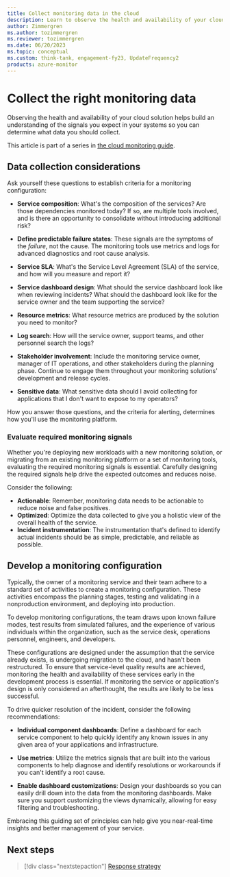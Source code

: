 ```yaml
---
title: Collect monitoring data in the cloud
description: Learn to observe the health and availability of your cloud solution to collect the right monitoring data.
author: Zimmergren
ms.author: tozimmergren
ms.reviewer: tozimmergren
ms.date: 06/20/2023
ms.topic: conceptual
ms.custom: think-tank, engagement-fy23, UpdateFrequency2
products: azure-monitor
---
```


# Collect the right monitoring data

Observing the health and availability of your cloud solution helps build an understanding of the signals you expect in your systems so you can determine what data you should collect.

This article is part of a series in [the cloud monitoring guide](./index.md).

## Data collection considerations

Ask yourself these questions to establish criteria for a monitoring configuration:

- **Service composition**: What's the composition of the services? Are those dependencies monitored today? If so, are multiple tools involved, and is there an opportunity to consolidate without introducing additional risk?

- **Define predictable failure states**: These signals are the symptoms of the *failure*, not the cause. The monitoring tools use metrics and logs for advanced diagnostics and root cause analysis.

- **Service SLA**: What's the Service Level Agreement (SLA) of the service, and how will you measure and report it?

- **Service dashboard design**: What should the service dashboard look like when reviewing incidents? What should the dashboard look like for the service owner and the team supporting the service?

- **Resource metrics**: What resource metrics are produced by the solution you need to monitor?

- **Log search**: How will the service owner, support teams, and other personnel search the logs?

- **Stakeholder involvement**: Include the monitoring service owner, manager of IT operations, and other stakeholders during the planning phase. Continue to engage them throughout your monitoring solutions' development and release cycles.

- **Sensitive data**: What sensitive data should I avoid collecting for applications that I don't want to expose to my operators?

How you answer those questions, and the criteria for alerting, determines how you'll use the monitoring platform.

### Evaluate required monitoring signals

Whether you're deploying new workloads with a new monitoring solution, or migrating from an existing monitoring platform or a set of monitoring tools, evaluating the required monitoring signals is essential. Carefully designing the required signals help drive the expected outcomes and reduces noise.

Consider the following:

- **Actionable**: Remember, monitoring data needs to be actionable to reduce noise and false positives.
- **Optimized**: Optimize the data collected to give you a holistic view of the overall health of the service.
- **Incident instrumentation**: The instrumentation that's defined to identify actual incidents should be as simple, predictable, and reliable as possible.

## Develop a monitoring configuration

Typically, the owner of a monitoring service and their team adhere to a standard set of activities to create a monitoring configuration. These activities encompass the planning stages, testing and validating in a nonproduction environment, and deploying into production.

To develop monitoring configurations, the team draws upon known failure modes, test results from simulated failures, and the experience of various individuals within the organization, such as the service desk, operations personnel, engineers, and developers.

These configurations are designed under the assumption that the service already exists, is undergoing migration to the cloud, and hasn't been restructured.
To ensure that service-level quality results are achieved, monitoring the health and availability of these services early in the development process is essential. If monitoring the service or application's design is only considered an afterthought, the results are likely to be less successful.

To drive quicker resolution of the incident, consider the following recommendations:

- **Individual component dashboards**: Define a dashboard for each service component to help quickly identify any known issues in any given area of your applications and infrastructure.

- **Use metrics**: Utilize the metrics signals that are built into the various components to help diagnose and identify resolutions or workarounds if you can't identify a root cause.

- **Enable dashboard customizations**: Design your dashboards so you can easily drill down into the data from the monitoring dashboards. Make sure you support customizing the views dynamically, allowing for easy filtering and troubleshooting.

Embracing this guiding set of principles can help give you near-real-time insights and better management of your service.

## Next steps

> [!div class="nextstepaction"]
> [Response strategy](./response.md)
